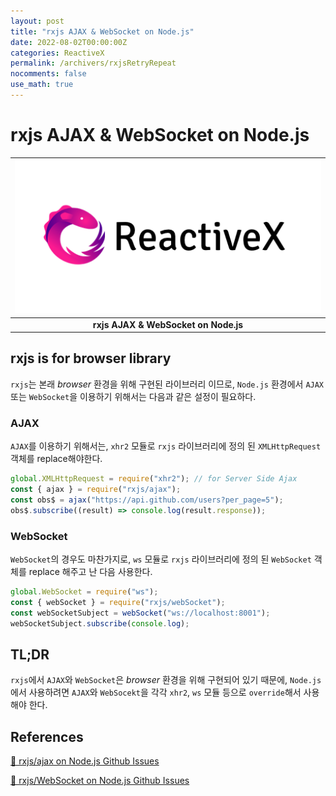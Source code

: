 ```yaml
---
layout: post
title: "rxjs AJAX & WebSocket on Node.js"
date: 2022-08-02T00:00:00Z
categories: ReactiveX
permalink: /archivers/rxjsRetryRepeat
nocomments: false
use_math: true
---
```


# rxjs AJAX & WebSocket on Node.js

| ![reactivex](/assets/posts/2022-08-02-retryAndrepeat/reactivex_logo.png) |
| :----------------------------------------------------------------------: |
|                 <b>rxjs AJAX & WebSocket on Node.js</b>                  |

## rxjs is for browser library

`rxjs`는 본래 _browser_ 환경을 위해 구현된 라이브러리 이므로, `Node.js` 환경에서 `AJAX` 또는 `WebSocket`을 이용하기 위해서는 다음과 같은 설정이 필요하다.

### AJAX

`AJAX`를 이용하기 위해서는, `xhr2` 모듈로 `rxjs` 라이브러리에 정의 된 `XMLHttpRequest` 객체를 replace해야한다.

```javascript
global.XMLHttpRequest = require("xhr2"); // for Server Side Ajax
const { ajax } = require("rxjs/ajax");
const obs$ = ajax("https://api.github.com/users?per_page=5");
obs$.subscribe((result) => console.log(result.response));
```

### WebSocket

`WebSocket`의 경우도 마찬가지로, `ws` 모듈로 `rxjs` 라이브러리에 정의 된 `WebSocket` 객체를 replace 해주고 난 다음 사용한다.

```javascript
global.WebSocket = require("ws");
const { webSocket } = require("rxjs/webSocket");
const webSocketSubject = webSocket("ws://localhost:8001");
webSocketSubject.subscribe(console.log);
```

## TL;DR

`rxjs`에서 `AJAX`와 `WebSocket`은 _browser_ 환경을 위해 구현되어 있기 때문에, `Node.js`에서 사용하려면 `AJAX`와 `WebSocekt`을 각각 `xhr2`, `ws` 모듈 등으로 `override`해서 사용해야 한다.

## References

[🔗 rxjs/ajax on Node.js Github Issues](https://github.com/ReactiveX/rxjs/issues/2099)

[🔗 rxjs/WebSocket on Node.js Github Issues](https://github.com/ReactiveX/rxjs/issues/3942)
